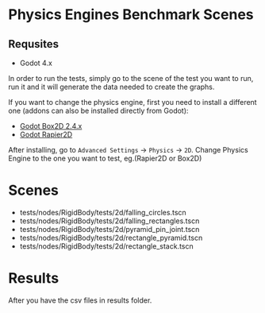 # Physics Engines Benchmark Scenes

## Requsites

- Godot 4.x

In order to run the tests, simply go to the scene of the test you want to run, run it and it will generate the data needed to create the graphs.

If you want to change the physics engine, first you need to install a different one (addons can also be installed directly from Godot):
- [Godot Box2D 2.4.x](https://godotengine.org/asset-library/asset/2007)
- [Godot Rapier2D](https://godotengine.org/asset-library/asset/2267)

After installing, go to `Advanced Settings` -> `Physics` -> `2D`. Change Physics Engine to the one you want to test, eg.(Rapier2D or Box2D)

# Scenes

- tests/nodes/RigidBody/tests/2d/falling_circles.tscn
- tests/nodes/RigidBody/tests/2d/falling_rectangles.tscn
- tests/nodes/RigidBody/tests/2d/pyramid_pin_joint.tscn
- tests/nodes/RigidBody/tests/2d/rectangle_pyramid.tscn
- tests/nodes/RigidBody/tests/2d/rectangle_stack.tscn

# Results

After you have the csv files in results folder.